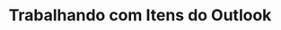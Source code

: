 ---
title: "Trabalhando com Itens do Outlook"
url: /pt/python-net/trabalhando-com-itens-do-outlook/
weight: 30
type: docs
---